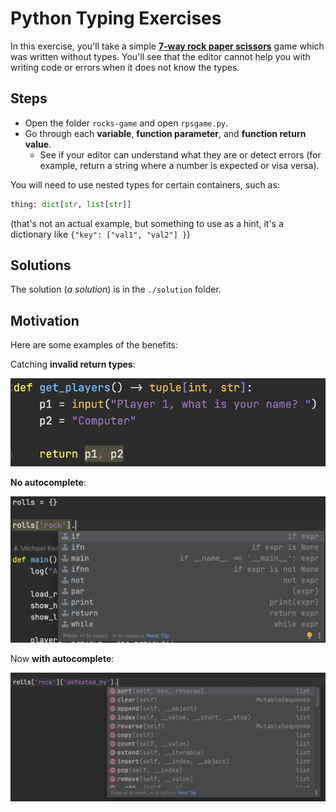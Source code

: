 # Python Typing Exercises

In this exercise, you'll take a simple **[7-way rock paper scissors](http://retrohelix.com/en/wp-content/uploads/2013/08/rps7.jpg)** game which was written without types. You'll see that the editor cannot help you with writing code or errors when it does not know the types.

## Steps

* Open the folder `rocks-game` and open `rpsgame.py`.
* Go through each **variable**, **function parameter**, and **function return value**. 
  * See if your editor can understand what they are or detect errors (for example, return a string where a number is expected or visa versa). 

You will need to use nested types for certain containers, such as:

```python
thing: dict[str, list[str]]
```

(that's not an actual example, but something to use as a hint, it's a dictionary like `{"key": ["val1", "val2"] }`)

## Solutions

The solution (*a solution*) is in the `./solution` folder.

## Motivation

Here are some examples of the benefits:

Catching **invalid return types**:

![](./img/error-caught.png)

**No autocomplete**:

![](./img/no-auto.png)

Now **with autocomplete**:

![](./img/now-auto.png)
